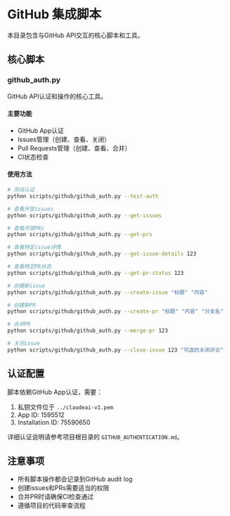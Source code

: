 # GitHub 集成脚本

本目录包含与GitHub API交互的核心脚本和工具。

## 核心脚本

### github_auth.py

GitHub API认证和操作的核心工具。

#### 主要功能
- GitHub App认证
- Issues管理（创建、查看、关闭）
- Pull Requests管理（创建、查看、合并）
- CI状态检查

#### 使用方法

```bash
# 测试认证
python scripts/github/github_auth.py --test-auth

# 查看开放issues
python scripts/github/github_auth.py --get-issues

# 查看开放PRs
python scripts/github/github_auth.py --get-prs

# 查看特定issue详情
python scripts/github/github_auth.py --get-issue-details 123

# 查看特定PR状态
python scripts/github/github_auth.py --get-pr-status 123

# 创建新issue
python scripts/github/github_auth.py --create-issue "标题" "内容"

# 创建新PR
python scripts/github/github_auth.py --create-pr "标题" "内容" "分支名"

# 合并PR
python scripts/github/github_auth.py --merge-pr 123

# 关闭issue
python scripts/github/github_auth.py --close-issue 123 "可选的关闭评论"
```

## 认证配置

脚本依赖GitHub App认证，需要：
1. 私钥文件位于 `../claudeai-v1.pem`
2. App ID: 1595512
3. Installation ID: 75590650

详细认证说明请参考项目根目录的 `GITHUB_AUTHENTICATION.md`。

## 注意事项

- 所有脚本操作都会记录到GitHub audit log
- 创建issues和PRs需要适当的权限
- 合并PR时请确保CI检查通过
- 遵循项目的代码审查流程